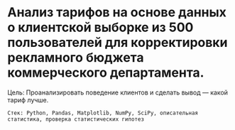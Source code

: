 # Анализ тарифов на основе данных о клиентской выборке из 500 пользователей для корректировки рекламного бюджета коммерческого департамента. 

Цель: Проанализировать поведение клиентов и сделать вывод — какой тариф лучше.

`Стек: Python, Pandas, Matplotlib, NumPy, SciPy, описательная статистика, проверка статистических гипотез`

